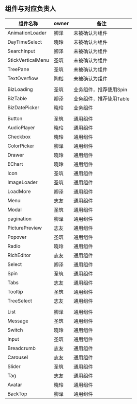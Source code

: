 ## 组件与对应负责人

|         组件名称            |    owner   |    备注     |
|            ---             |    ---    |    ---      |
|    AnimationLoader         |    卿泽    | 未被确认为组件 |
|    DayTimeSelect           |    晓玲    | 未被确认为组件 |
|    SearchInput             |    卿泽    | 未被确认为组件 |
|    StickVerticalMenu       |    圣筑    | 未被确认为组件 |
|    TreePane                |    圣筑    | 未被确认为组件 |
|    TextOverflow            |    陶楷    | 未被确认为组件 |
|||
|    BizLoading              |    圣筑    | 业务组件，推荐使用Spin |
|    BizTable                |    卿泽    | 业务组件，推荐使用Table |
|    BizDatePicker           |    晓玲    | 业务组件 |
|||
|    Button                  |    圣筑    | 通用组件 |
|    AudioPlayer             |    晓玲    | 通用组件 |
|    Checkbox                |    晓玲    | 通用组件 | 
|    ColorPicker             |    卿泽    | 通用组件 |
|    Drawer                  |    晓玲    | 通用组件 |
|    EChart                  |    晓玲    | 通用组件 |
|    Icon                    |    圣筑    | 通用组件 |
|    ImageLoader             |    圣筑    | 通用组件 |
|    LoadMore                |    卿泽    | 通用组件 |
|    Menu                    |    志友    | 通用组件 |
|    Modal                   |    圣筑    | 通用组件 |
|    pagination              |    卿泽    | 通用组件 |
|    PicturePreview          |    志友    | 通用组件 |
|    Popover                 |    圣筑    | 通用组件 |
|    Radio                   |    晓玲    | 通用组件 |
|    RichEditor              |    志友    | 通用组件 |
|    Select                  |    卿泽    | 通用组件 |
|    Spin                    |    圣筑    | 通用组件 |
|    Tabs                    |    志友    | 通用组件 |
|    Tooltip                 |    圣筑    | 通用组件 |
|    TreeSelect              |    志友    | 通用组件 |
|||
|    List                    |    卿泽    | 通用组件 |
|    Message                 |    圣筑    | 通用组件 |
|    Switch                  |    晓玲    | 通用组件 |
|    Input                   |    圣筑    | 通用组件 |
|    Breadcrumb              |    志友    | 通用组件 |
|    Carousel                |    志友    | 通用组件 |
|    Slider                  |    圣筑    | 通用组件 |
|    Tag                     |    志友    | 通用组件 |
|    Avatar                  |    晓玲    | 通用组件 |
|    BackTop                 |    卿泽    | 通用组件 |



